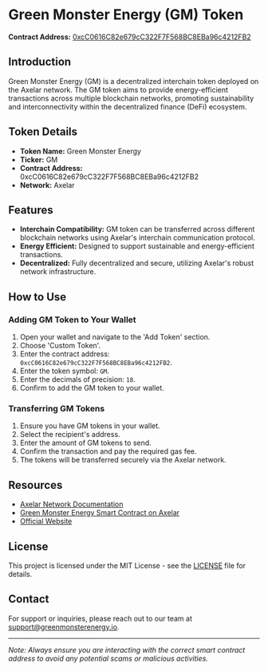 # Green Monster Energy (GM) Token

**Contract Address:** [0xcC0616C82e679cC322F7F568BC8EBa96c4212FB2](https://interchain.axelar.dev/fantom/0xcC0616C82e679cC322F7F568BC8EBa96c4212FB2)

## Introduction

Green Monster Energy (GM) is a decentralized interchain token deployed on the Axelar network. The GM token aims to provide energy-efficient transactions across multiple blockchain networks, promoting sustainability and interconnectivity within the decentralized finance (DeFi) ecosystem.

## Token Details

- **Token Name:** Green Monster Energy
- **Ticker:** GM
- **Contract Address:** 0xcC0616C82e679cC322F7F568BC8EBa96c4212FB2
- **Network:** Axelar

## Features

- **Interchain Compatibility:** GM token can be transferred across different blockchain networks using Axelar's interchain communication protocol.
- **Energy Efficient:** Designed to support sustainable and energy-efficient transactions.
- **Decentralized:** Fully decentralized and secure, utilizing Axelar's robust network infrastructure.

## How to Use

### Adding GM Token to Your Wallet

1. Open your wallet and navigate to the 'Add Token' section.
2. Choose 'Custom Token'.
3. Enter the contract address: `0xcC0616C82e679cC322F7F568BC8EBa96c4212FB2`.
4. Enter the token symbol: `GM`.
5. Enter the decimals of precision: `18`.
6. Confirm to add the GM token to your wallet.

### Transferring GM Tokens

1. Ensure you have GM tokens in your wallet.
2. Select the recipient's address.
3. Enter the amount of GM tokens to send.
4. Confirm the transaction and pay the required gas fee.
5. The tokens will be transferred securely via the Axelar network.

## Resources

- [Axelar Network Documentation](https://docs.axelar.dev/)
- [Green Monster Energy Smart Contract on Axelar](https://interchain.axelar.dev/fantom/0xcC0616C82e679cC322F7F568BC8EBa96c4212FB2)
- [Official Website](https://www.greenmonsterenergy.io)

## License

This project is licensed under the MIT License - see the [LICENSE](LICENSE) file for details.

## Contact

For support or inquiries, please reach out to our team at support@greenmonsterenergy.io.

---

*Note: Always ensure you are interacting with the correct smart contract address to avoid any potential scams or malicious activities.*

